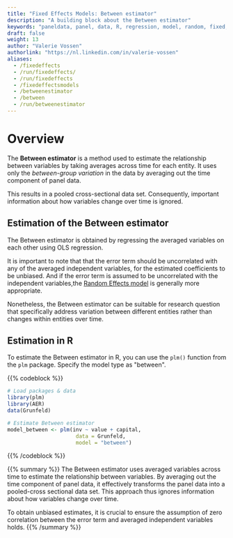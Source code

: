 ```yaml
---
title: "Fixed Effects Models: Between estimator"
description: "A building block about the Between estimator"
keywords: "paneldata, panel, data, R, regression, model, random, fixed, pooled, OLS, within, between"
draft: false
weight: 13
author: "Valerie Vossen"
authorlink: "https://nl.linkedin.com/in/valerie-vossen"
aliases:
  - /fixedeffects
  - /run/fixedeffects/
  - /run/fixedeffects
  - /fixedeffectsmodels
  - /betweenestimator
  - /between
  - /run/betweenestimator
---
```


# Overview

The **Between estimator** is a method used to estimate the relationship between variables by taking averages across time for each entity. It uses only the *between-group variation* in the data by averaging out the time component of panel data. 

This results in a pooled cross-sectional data set. Consequently, important information about how variables change over time is ignored.

## Estimation of the Between estimator 
The Between estimator is obtained by regressing the averaged variables on each other using OLS regression.

It is important to note that that the error term should be uncorrelated with any of the averaged independent variables, for the estimated coefficients to be unbiased. And if the error term is assumed to be uncorrelated with the independent variables,the [Random Effects model]() is generally more appropriate. 

Nonetheless, the Between estimator can be suitable for research question that specifically address variation between different entities rather than changes within entities over time. 

## Estimation in R
To estimate the Between estimator in R, you can use the `plm()` function from the `plm` package. Specify the model type as "between". 

{{% codeblock %}}
```R
# Load packages & data
library(plm)
library(AER) 
data(Grunfeld) 

# Estimate Between estimator
model_between <- plm(inv ~ value + capital, 
                      data = Grunfeld,
                      model = "between")
```
{{% /codeblock %}}

{{% summary %}}
The Between estimator uses averaged variables across time to estimate the relationship between variables. By averaging out the time component of panel data, it effectively transforms the panel data into a pooled-cross sectional data set. This approach thus ignores information about how variables change over time. 

To obtain unbiased estimates, it is crucial to ensure the assumption of zero correlation between the error term and averaged independent variables holds. 
{{% /summary %}}
